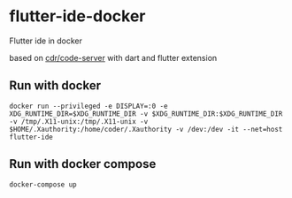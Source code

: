 # flutter-ide-docker
Flutter ide in docker

based on [cdr/code-server](https://github.com/cdr/code-server) with dart and flutter extension

## Run with docker
```docker run --privileged -e DISPLAY=:0 -e XDG_RUNTIME_DIR=$XDG_RUNTIME_DIR -v $XDG_RUNTIME_DIR:$XDG_RUNTIME_DIR -v /tmp/.X11-unix:/tmp/.X11-unix -v $HOME/.Xauthority:/home/coder/.Xauthority -v /dev:/dev -it --net=host flutter-ide ```

## Run with docker compose

```docker-compose up```

